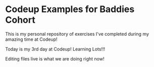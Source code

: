 # Codeup Examples for Baddies Cohort

This is my personal repository of exercises I've completed during my amazing time at Codeup!

Today is my 3rd day at Codeup! Learning Lots!!!

Editing files live is what we are doing right now!
